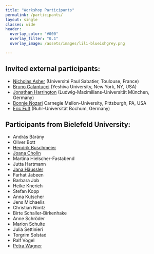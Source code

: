 ```yaml
---
title: "Workshop Participants"
permalink: /participants/
layout: single
classes: wide
header:
  overlay_color: "#000"
  overlay_filter: "0.1"
  overlay_image: /assets/images/lili-blueishgrey.png

---
```



## Invited external participants:

* [Nicholas Asher](https://www.irit.fr/~Nicholas.Asher/) (Université Paul Sabatier, Toulouse, France)
* [Bruno Galantucci](https://sites.google.com/site/brunogalantucci/home) (Yeshiva University, New York, NY, USA)
* [Jonathan Harrington](https://www.phonetik.uni-muenchen.de/personen/professoren/harrington_jonathan/index.html) (Ludwig-Maximilians-Universität München, Germany)
* [Bonnie Nozari](https://www.cmu.edu/dietrich/psychology/people/core-training-faculty/n-bonnie-nozari.html) Carnegie Mellon-University, Pittsburgh, PA, USA
* [Eric Fuß](http://staff.germanistik.rub.de/eric-fuss/) (Ruhr-Universität Bochum, Germany)

## Participants from Bielefeld University:

* András Bárány
* Oliver Bott
* [Hendrik Buschmeier](http://purl.org/net/hbuschme)
* [Joana Cholin](https://ekvv.uni-bielefeld.de/pers_publ/publ/PersonDetail.jsp?personId=31634495)
* Martina Hielscher-Fastabend
* Jutta Hartmann
* [Jana Häussler](https://ekvv.uni-bielefeld.de/pers_publ/publ/PersonDetail.jsp?personId=145199264)
* Farhat Jabeen
* Barbara Job
* Heike Knerich
* Stefan Kopp
* Anna Kutscher
* Jens Michaelis
* Christian Nimtz
* Birte Schaller-Birkenhake
* Anne Schröder
* Marion Schulte
* Julia Settinieri
* Torgrim Solstad
* Ralf Vogel
* [Petra Wagner](https://www.uni-bielefeld.de/fakultaeten/linguistik-literaturwissenschaft/personen/petra-wagner//)


